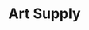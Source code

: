---
title: Art Supply
address: 2711 Main St
city: Houston
state: Texas
country: United States
phone: 713-652-5028
website: artsupplyonmain.com
weburl: http://www.artsupplyonmain.com
website2: artsupplyonline.com
weburl2: http://www.artsupplyonline.com
ecommerce: true
type: stores
---